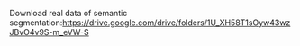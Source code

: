 Download real data of semantic segmentation:https://drive.google.com/drive/folders/1U_XH58T1sOyw43wzJBvO4v9S-m_eVW-S
